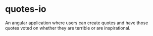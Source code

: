 # quotes-io
An angular application where users can create quotes and have those quotes voted on whether they are terrible or are inspirational.
